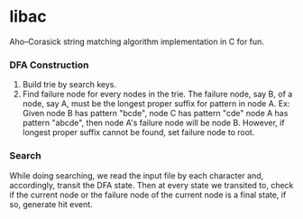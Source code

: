 libac
=====

Aho–Corasick string matching algorithm implementation in C for fun.

### DFA Construction

1. Build trie by search keys.
2. Find failure node for every nodes in the trie.
   The failure node, say B, of a node, say A, must be the longest proper suffix for pattern in node A.
        Ex: Given node B has pattern "bcde", node C has pattern
        "cde" node A has pattern "abcde", then node A's failure 
        node will be node B.
   However, if longest proper suffix cannot be found, set failure node to root.

### Search

While doing searching, we read the input file by each character and, accordingly, transit the DFA state. 
Then at every state we transited to, check if the current node or the failure node of the current node is a final state, if so, generate hit event.

